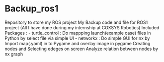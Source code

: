 # Backup_ros1
Repository to store my ROS project 
My Backup code and file for ROS1 project (All I have done during my internship at COXSYS Robotics)
Included Packages :
                    - turtle_control  : Do mappping launch(example case) files in Python by select file via simple UI
                    - networkx        : Do simple GUI for nx by Import map(.yaml) in to Pygame and overlay image in pygame
                                        Creating nodes and Selecting edeges on screen
                                        Analyze relation between nodes by nx graph
                    
